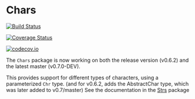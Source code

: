 # Chars

[![Build Status](https://travis-ci.org/JuliaString/Chars.jl.svg?branch=master)](https://travis-ci.org/JuliaString/Chars.jl)

[![Coverage Status](https://coveralls.io/repos/github/JuliaString/Chars.jl/badge.svg?branch=master)](https://coveralls.io/github/JuliaString/Chars.jl?branch=master)

[![codecov.io](http://codecov.io/github/JuliaString/Chars.jl/coverage.svg?branch=master)](http://codecov.io/github/JuliaString/Chars.jl?branch=master)

The `Chars` package is now working on both the release version (v0.6.2) and the latest master (v0.7.0-DEV).

This provides support for different types of characters, using a parameterized `Chr` type.
(and for v0.6.2, adds the AbstractChar type, which was later added to v0.7/master)
See the documentation in the [Strs](https://github.com/JuliaString/Strs.jl) package

